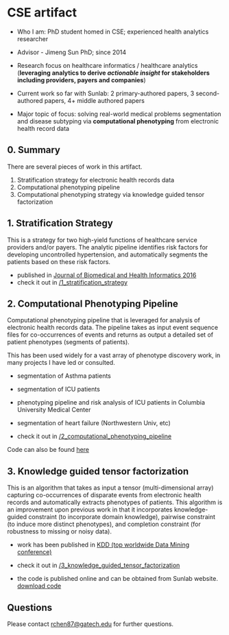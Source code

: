 # CSE artifact

* Who I am: PhD student homed in CSE; experienced health analytics researcher 

* Advisor - Jimeng Sun PhD; since 2014

* Research focus on healthcare informatics / healthcare analytics (**leveraging analytics to derive *actionable insight* for stakeholders including providers, payers and companies**)

* Current work so far with Sunlab: 2 primary-authored papers, 3 second-authored papers, 4+ middle authored papers

* Major topic of focus: solving real-world medical problems segmentation and disease subtyping via **computational phenotyping** from electronic health record data


## 0. Summary

There are several pieces of work in this artifact.

1. Stratification strategy for electronic health records data
2. Computational phenotyping pipeline
3. Computational phenotyping strategy via knowledge guided tensor factorization

## 1. Stratification Strategy

This is a strategy for two high-yield functions of healthcare service providers and/or payers. The analytic pipeline identifies risk factors for developing uncontrolled hypertension, and automatically segments the patients based on these risk factors.

- published in [Journal of Biomedical and Health Informatics 2016](http://ieeexplore.ieee.org/document/7370874/)
- check it out in [/1_stratification_strategy](/1_stratification_strategy)

## 2. Computational Phenotyping Pipeline

Computational phenotyping pipeline that is leveraged for analysis of electronic health records data. The pipeline takes as input event sequence files for co-occurrences of events and returns as output a detailed set of patient phenotypes (segments of patients).

This has been used widely for a vast array of phenotype discovery work, in many projects I have led or consulted.

- segmentation of Asthma patients
- segmentation of ICU patients
- phenotyping pipeline and risk analysis of ICU patients in Columbia University Medical Center
- segmentation of heart failure (Northwestern Univ, etc)

- check it out in [/2_computational_phenotyping_pipeline](/2_computational_phenotyping_pipeline)


Code can also be found [here](https://mysterious-caverns-96374.herokuapp.com/)

## 3. Knowledge guided tensor factorization

This is an algorithm that takes as input a tensor (multi-dimensional array) capturing co-occurrences of disparate events from electronic health records and automatically extracts phenotypes of patients. This algorithm is an improvement upon previous work in that it incorporates knowledge-guided constraint (to incorporate domain knowledge), pairwise constraint (to induce more distinct phenotypes), and completion constraint (for robustness to missing or noisy data). 

- work has been published in [KDD (top worldwide Data Mining conference)](http://www.sunlab.org/files/8414/3896/4657/rubik_kdd2015_camera_ready.pdf)

- check it out in [/3_knowledge_guided_tensor_factorization](/3_knowledge_guided_tensor_factorization)
- the code is published online and can be obtained from Sunlab website. [download code](https://mysterious-caverns-96374.herokuapp.com/)

## Questions

Please contact rchen87@gatech.edu for further questions.




